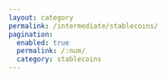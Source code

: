 ```yaml
---
layout: category
permalink: /intermediate/stablecoins/
pagination: 
  enabled: true
  permalink: /:num/
  category: stablecoins
---
```


